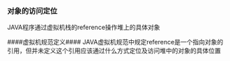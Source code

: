 ### 对象的访问定位 ###
JAVA程序通过虚拟机栈的reference操作堆上的具体对象

####虚拟机规范定义####
JAVA虚拟机规范中规定reference是一个指向对象的引用，但并未定义这个引用应该通过什么方式定位及访问堆中的对象的具体位置
